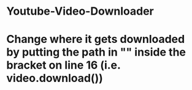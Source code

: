 # Youtube-Video-Downloader
# Change where it gets downloaded by putting the path in "" inside the bracket on line 16 (i.e. video.download())
